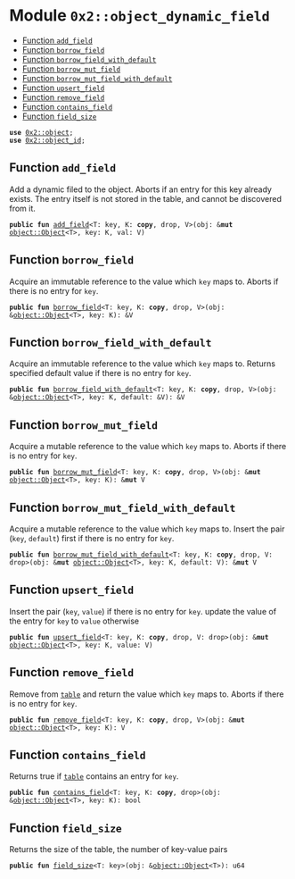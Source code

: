 
<a name="0x2_object_dynamic_field"></a>

# Module `0x2::object_dynamic_field`



-  [Function `add_field`](#0x2_object_dynamic_field_add_field)
-  [Function `borrow_field`](#0x2_object_dynamic_field_borrow_field)
-  [Function `borrow_field_with_default`](#0x2_object_dynamic_field_borrow_field_with_default)
-  [Function `borrow_mut_field`](#0x2_object_dynamic_field_borrow_mut_field)
-  [Function `borrow_mut_field_with_default`](#0x2_object_dynamic_field_borrow_mut_field_with_default)
-  [Function `upsert_field`](#0x2_object_dynamic_field_upsert_field)
-  [Function `remove_field`](#0x2_object_dynamic_field_remove_field)
-  [Function `contains_field`](#0x2_object_dynamic_field_contains_field)
-  [Function `field_size`](#0x2_object_dynamic_field_field_size)


<pre><code><b>use</b> <a href="object.md#0x2_object">0x2::object</a>;
<b>use</b> <a href="object_id.md#0x2_object_id">0x2::object_id</a>;
</code></pre>



<a name="0x2_object_dynamic_field_add_field"></a>

## Function `add_field`

Add a dynamic filed to the object. Aborts if an entry for this
key already exists. The entry itself is not stored in the
table, and cannot be discovered from it.


<pre><code><b>public</b> <b>fun</b> <a href="object_dynamic_field.md#0x2_object_dynamic_field_add_field">add_field</a>&lt;T: key, K: <b>copy</b>, drop, V&gt;(obj: &<b>mut</b> <a href="object.md#0x2_object_Object">object::Object</a>&lt;T&gt;, key: K, val: V)
</code></pre>



<a name="0x2_object_dynamic_field_borrow_field"></a>

## Function `borrow_field`

Acquire an immutable reference to the value which <code>key</code> maps to.
Aborts if there is no entry for <code>key</code>.


<pre><code><b>public</b> <b>fun</b> <a href="object_dynamic_field.md#0x2_object_dynamic_field_borrow_field">borrow_field</a>&lt;T: key, K: <b>copy</b>, drop, V&gt;(obj: &<a href="object.md#0x2_object_Object">object::Object</a>&lt;T&gt;, key: K): &V
</code></pre>



<a name="0x2_object_dynamic_field_borrow_field_with_default"></a>

## Function `borrow_field_with_default`

Acquire an immutable reference to the value which <code>key</code> maps to.
Returns specified default value if there is no entry for <code>key</code>.


<pre><code><b>public</b> <b>fun</b> <a href="object_dynamic_field.md#0x2_object_dynamic_field_borrow_field_with_default">borrow_field_with_default</a>&lt;T: key, K: <b>copy</b>, drop, V&gt;(obj: &<a href="object.md#0x2_object_Object">object::Object</a>&lt;T&gt;, key: K, default: &V): &V
</code></pre>



<a name="0x2_object_dynamic_field_borrow_mut_field"></a>

## Function `borrow_mut_field`

Acquire a mutable reference to the value which <code>key</code> maps to.
Aborts if there is no entry for <code>key</code>.


<pre><code><b>public</b> <b>fun</b> <a href="object_dynamic_field.md#0x2_object_dynamic_field_borrow_mut_field">borrow_mut_field</a>&lt;T: key, K: <b>copy</b>, drop, V&gt;(obj: &<b>mut</b> <a href="object.md#0x2_object_Object">object::Object</a>&lt;T&gt;, key: K): &<b>mut</b> V
</code></pre>



<a name="0x2_object_dynamic_field_borrow_mut_field_with_default"></a>

## Function `borrow_mut_field_with_default`

Acquire a mutable reference to the value which <code>key</code> maps to.
Insert the pair (<code>key</code>, <code>default</code>) first if there is no entry for <code>key</code>.


<pre><code><b>public</b> <b>fun</b> <a href="object_dynamic_field.md#0x2_object_dynamic_field_borrow_mut_field_with_default">borrow_mut_field_with_default</a>&lt;T: key, K: <b>copy</b>, drop, V: drop&gt;(obj: &<b>mut</b> <a href="object.md#0x2_object_Object">object::Object</a>&lt;T&gt;, key: K, default: V): &<b>mut</b> V
</code></pre>



<a name="0x2_object_dynamic_field_upsert_field"></a>

## Function `upsert_field`

Insert the pair (<code>key</code>, <code>value</code>) if there is no entry for <code>key</code>.
update the value of the entry for <code>key</code> to <code>value</code> otherwise


<pre><code><b>public</b> <b>fun</b> <a href="object_dynamic_field.md#0x2_object_dynamic_field_upsert_field">upsert_field</a>&lt;T: key, K: <b>copy</b>, drop, V: drop&gt;(obj: &<b>mut</b> <a href="object.md#0x2_object_Object">object::Object</a>&lt;T&gt;, key: K, value: V)
</code></pre>



<a name="0x2_object_dynamic_field_remove_field"></a>

## Function `remove_field`

Remove from <code><a href="table.md#0x2_table">table</a></code> and return the value which <code>key</code> maps to.
Aborts if there is no entry for <code>key</code>.


<pre><code><b>public</b> <b>fun</b> <a href="object_dynamic_field.md#0x2_object_dynamic_field_remove_field">remove_field</a>&lt;T: key, K: <b>copy</b>, drop, V&gt;(obj: &<b>mut</b> <a href="object.md#0x2_object_Object">object::Object</a>&lt;T&gt;, key: K): V
</code></pre>



<a name="0x2_object_dynamic_field_contains_field"></a>

## Function `contains_field`

Returns true if <code><a href="table.md#0x2_table">table</a></code> contains an entry for <code>key</code>.


<pre><code><b>public</b> <b>fun</b> <a href="object_dynamic_field.md#0x2_object_dynamic_field_contains_field">contains_field</a>&lt;T: key, K: <b>copy</b>, drop&gt;(obj: &<a href="object.md#0x2_object_Object">object::Object</a>&lt;T&gt;, key: K): bool
</code></pre>



<a name="0x2_object_dynamic_field_field_size"></a>

## Function `field_size`

Returns the size of the table, the number of key-value pairs


<pre><code><b>public</b> <b>fun</b> <a href="object_dynamic_field.md#0x2_object_dynamic_field_field_size">field_size</a>&lt;T: key&gt;(obj: &<a href="object.md#0x2_object_Object">object::Object</a>&lt;T&gt;): u64
</code></pre>
